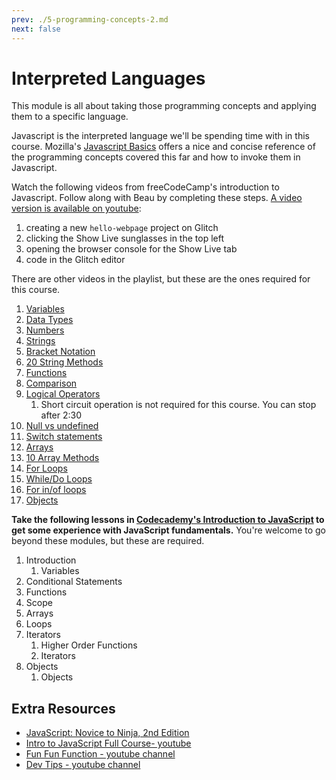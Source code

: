 ```yaml
---
prev: ./5-programming-concepts-2.md
next: false
---
```

# Interpreted Languages

This module is all about taking those programming concepts and applying them to a specific language.

Javascript is the interpreted language we'll be spending time with in this course. Mozilla's [Javascript Basics][1] offers a nice and concise reference of the programming concepts covered this far and how to invoke them in Javascript.

Watch the following videos from freeCodeCamp's introduction to Javascript. Follow along with Beau by completing these steps. [A video version is available on youtube][11]:

1. creating a new `hello-webpage` project on Glitch
1. clicking the Show Live sunglasses in the top left
1. opening the browser console for the Show Live tab
1. code in the Glitch editor

There are other videos in the playlist, but these are the ones required for this course.

1. [Variables][8]
1. [Data Types][9]
1. [Numbers][10]
1. [Strings][12]
1. [Bracket Notation][13]
1. [20 String Methods][14]
1. [Functions][15]
1. [Comparison][16]
1. [Logical Operators][18]
    1. Short circuit operation is not required for this course. You can stop after 2:30
1. [Null vs undefined][17]
1. [Switch statements][19]
1. [Arrays][20]
1. [10 Array Methods][21]
1. [For Loops][22]
1. [While/Do Loops][23]
1. [For in/of loops][24]
1. [Objects][25]

**Take the following lessons in [Codecademy's Introduction to JavaScript][3] to get some experience with JavaScript fundamentals.** You're welcome to go beyond these modules, but these are required.

1. Introduction
    1. Variables
1. Conditional Statements
1. Functions
1. Scope
1. Arrays
1. Loops
1. Iterators
    1. Higher Order Functions
    1. Iterators
1. Objects
    1. Objects

## Extra Resources

* [JavaScript: Novice to Ninja, 2nd Edition][2]
* [Intro to JavaScript Full Course- youtube][5]
* [Fun Fun Function - youtube channel][6]
* [Dev Tips - youtube channel][7]

[1]: https://developer.mozilla.org/en-US/docs/Learn/Getting_started_with_the_web/JavaScript_basics#Language_basics_crash_course
[2]: https://proquest-safaribooksonline-com.ezrcc.vccs.edu:2443/book/programming/javascript/9781492023623
[3]: https://www.codecademy.com/learn/introduction-to-javascript
[5]: https://www.youtube.com/playlist?list=PLWKjhJtqVAbk2qRZtWSzCIN38JC_NdhW5
[6]: https://www.youtube.com/channel/UCO1cgjhGzsSYb1rsB4bFe4Q
[7]: https://www.youtube.com/user/DevTipsForDesigners
[8]: https://youtu.be/le-URjBhevE
[9]: https://youtu.be/808eYu9B9Yw
[10]: https://youtu.be/nBEBraDJkFg
[11]: https://youtu.be/j8QiWpIz17s
[12]: https://youtu.be/Vd_Z1bYGrCM
[13]: https://youtu.be/sPmRfjJdg5Y
[14]: https://youtu.be/VRz0nbax0uI
[15]: https://youtu.be/R8SjM4DKK80
[16]: https://youtu.be/7WkfzokHGqo
[17]: https://youtu.be/VwaqJy_clnc
[18]: https://youtu.be/r7v6EIiHfVA
[19]: https://youtu.be/fM5qnyasUYI
[20]: https://youtu.be/QEZXbRiaY1I
[21]: https://youtu.be/MeZVVxLn26E
[22]: https://youtu.be/24Wpg6njlYI
[23]: https://youtu.be/v9zgD8wjtbw
[24]: https://youtu.be/a3KHBqH7njs
[25]: https://youtu.be/Gp5nnerXETg